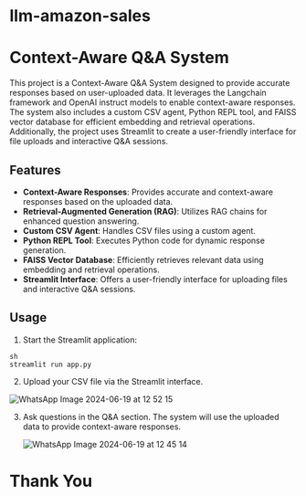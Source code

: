 # llm-amazon-sales

# Context-Aware Q&A System

This project is a Context-Aware Q&A System designed to provide accurate responses based on user-uploaded data. It leverages the Langchain framework and OpenAI instruct models to enable context-aware responses. The system also includes a custom CSV agent, Python REPL tool, and FAISS vector database for efficient embedding and retrieval operations. Additionally, the project uses Streamlit to create a user-friendly interface for file uploads and interactive Q&A sessions.

## Features

- **Context-Aware Responses**: Provides accurate and context-aware responses based on the uploaded data.
- **Retrieval-Augmented Generation (RAG)**: Utilizes RAG chains for enhanced question answering.
- **Custom CSV Agent**: Handles CSV files using a custom agent.
- **Python REPL Tool**: Executes Python code for dynamic response generation.
- **FAISS Vector Database**: Efficiently retrieves relevant data using embedding and retrieval operations.
- **Streamlit Interface**: Offers a user-friendly interface for uploading files and interactive Q&A sessions.


## Usage
1. Start the Streamlit application:

```
sh
streamlit run app.py
```

2. Upload your CSV file via the Streamlit interface.

![WhatsApp Image 2024-06-19 at 12 52 15](https://github.com/sushantkotwal96/llm-amazon-sales/assets/17748119/bef7f29f-06ab-4ab1-8769-afaa9b0be2a7)


3. Ask questions in the Q&A section. The system will use the uploaded data to provide context-aware responses.

   ![WhatsApp Image 2024-06-19 at 12 45 14](https://github.com/sushantkotwal96/llm-amazon-sales/assets/17748119/844708e3-c371-49c1-ab14-72aedded5713)


# Thank You
